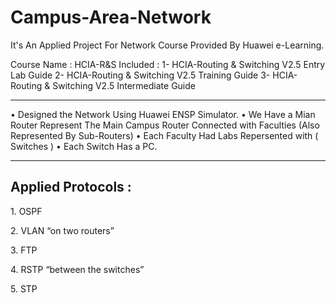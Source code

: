 # Campus-Area-Network
<p>It's An Applied Project For Network Course Provided By Huawei e-Learning.
  
Course Name : HCIA-R&S
  Included : 
    1- HCIA-Routing & Switching V2.5 Entry Lab Guide
    2- HCIA-Routing & Switching V2.5 Training Guide
    3- HCIA-Routing & Switching V2.5 Intermediate Guide

</p>
<hr>
<p> • Designed the Network Using Huawei ENSP Simulator.
    • We Have a Mian Router Represent The Main Campus Router Connected with Faculties (Also Represented By Sub-Routers)
    • Each Faculty Had Labs Repersented with ( Switches )
    • Each Switch Has a PC.</p>
<hr>
<h2>Applied Protocols : </h2>
<p>1.	OSPF</p>
<p>2.	VLAN “on two routers”</p>
<p>3.	FTP </p>
<p>4.	RSTP “between the switches”</p>
<p>5.	STP</p>
